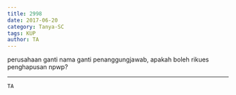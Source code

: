 ```yaml
---
title: 2998
date: 2017-06-20
category: Tanya-SC
tags: KUP
author: TA
---
```


perusahaan ganti nama ganti penanggungjawab, apakah boleh rikues penghapusan npwp?

---



`TA`
